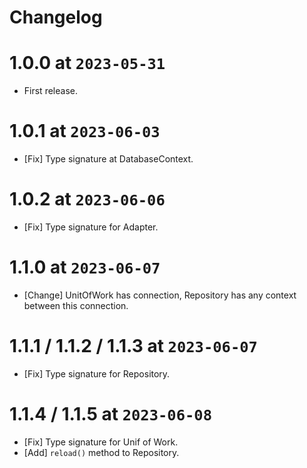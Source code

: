 # Changelog

# 1.0.0 at `2023-05-31`

* First release.

# 1.0.1 at `2023-06-03`

* [Fix] Type signature at DatabaseContext.

# 1.0.2 at `2023-06-06`

* [Fix] Type signature for Adapter.

# 1.1.0 at `2023-06-07`

* [Change] UnitOfWork has connection, Repository has any context between this connection.

# 1.1.1 / 1.1.2 / 1.1.3 at `2023-06-07`

* [Fix] Type signature for Repository.

# 1.1.4 / 1.1.5 at `2023-06-08`

* [Fix] Type signature for Unif of Work.
* [Add] `reload()` method to Repository.